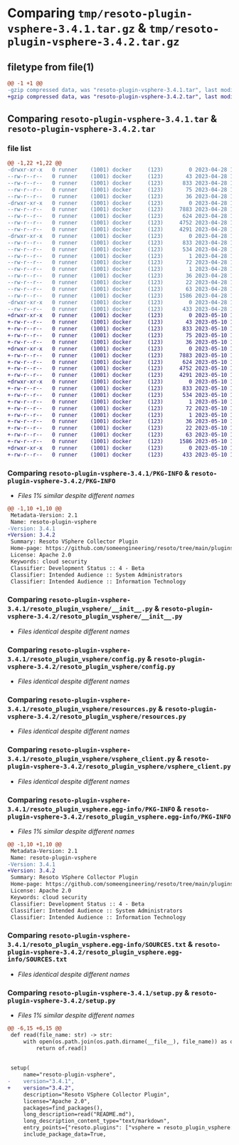 # Comparing `tmp/resoto-plugin-vsphere-3.4.1.tar.gz` & `tmp/resoto-plugin-vsphere-3.4.2.tar.gz`

## filetype from file(1)

```diff
@@ -1 +1 @@
-gzip compressed data, was "resoto-plugin-vsphere-3.4.1.tar", last modified: Fri Apr 28 15:18:07 2023, max compression
+gzip compressed data, was "resoto-plugin-vsphere-3.4.2.tar", last modified: Wed May 10 12:21:30 2023, max compression
```

## Comparing `resoto-plugin-vsphere-3.4.1.tar` & `resoto-plugin-vsphere-3.4.2.tar`

### file list

```diff
@@ -1,22 +1,22 @@
-drwxr-xr-x   0 runner    (1001) docker     (123)        0 2023-04-28 15:18:07.157611 resoto-plugin-vsphere-3.4.1/
--rw-r--r--   0 runner    (1001) docker     (123)       43 2023-04-28 15:15:27.000000 resoto-plugin-vsphere-3.4.1/MANIFEST.in
--rw-r--r--   0 runner    (1001) docker     (123)      833 2023-04-28 15:18:07.161611 resoto-plugin-vsphere-3.4.1/PKG-INFO
--rw-r--r--   0 runner    (1001) docker     (123)       75 2023-04-28 15:15:27.000000 resoto-plugin-vsphere-3.4.1/README.md
--rw-r--r--   0 runner    (1001) docker     (123)       36 2023-04-28 15:15:27.000000 resoto-plugin-vsphere-3.4.1/requirements.txt
-drwxr-xr-x   0 runner    (1001) docker     (123)        0 2023-04-28 15:18:07.157611 resoto-plugin-vsphere-3.4.1/resoto_plugin_vsphere/
--rw-r--r--   0 runner    (1001) docker     (123)     7883 2023-04-28 15:15:27.000000 resoto-plugin-vsphere-3.4.1/resoto_plugin_vsphere/__init__.py
--rw-r--r--   0 runner    (1001) docker     (123)      624 2023-04-28 15:15:27.000000 resoto-plugin-vsphere-3.4.1/resoto_plugin_vsphere/config.py
--rw-r--r--   0 runner    (1001) docker     (123)     4752 2023-04-28 15:15:27.000000 resoto-plugin-vsphere-3.4.1/resoto_plugin_vsphere/resources.py
--rw-r--r--   0 runner    (1001) docker     (123)     4291 2023-04-28 15:15:27.000000 resoto-plugin-vsphere-3.4.1/resoto_plugin_vsphere/vsphere_client.py
-drwxr-xr-x   0 runner    (1001) docker     (123)        0 2023-04-28 15:18:07.157611 resoto-plugin-vsphere-3.4.1/resoto_plugin_vsphere.egg-info/
--rw-r--r--   0 runner    (1001) docker     (123)      833 2023-04-28 15:18:07.000000 resoto-plugin-vsphere-3.4.1/resoto_plugin_vsphere.egg-info/PKG-INFO
--rw-r--r--   0 runner    (1001) docker     (123)      534 2023-04-28 15:18:07.000000 resoto-plugin-vsphere-3.4.1/resoto_plugin_vsphere.egg-info/SOURCES.txt
--rw-r--r--   0 runner    (1001) docker     (123)        1 2023-04-28 15:18:07.000000 resoto-plugin-vsphere-3.4.1/resoto_plugin_vsphere.egg-info/dependency_links.txt
--rw-r--r--   0 runner    (1001) docker     (123)       72 2023-04-28 15:18:07.000000 resoto-plugin-vsphere-3.4.1/resoto_plugin_vsphere.egg-info/entry_points.txt
--rw-r--r--   0 runner    (1001) docker     (123)        1 2023-04-28 15:18:07.000000 resoto-plugin-vsphere-3.4.1/resoto_plugin_vsphere.egg-info/not-zip-safe
--rw-r--r--   0 runner    (1001) docker     (123)       36 2023-04-28 15:18:07.000000 resoto-plugin-vsphere-3.4.1/resoto_plugin_vsphere.egg-info/requires.txt
--rw-r--r--   0 runner    (1001) docker     (123)       22 2023-04-28 15:18:07.000000 resoto-plugin-vsphere-3.4.1/resoto_plugin_vsphere.egg-info/top_level.txt
--rw-r--r--   0 runner    (1001) docker     (123)       63 2023-04-28 15:18:07.161611 resoto-plugin-vsphere-3.4.1/setup.cfg
--rw-r--r--   0 runner    (1001) docker     (123)     1586 2023-04-28 15:15:27.000000 resoto-plugin-vsphere-3.4.1/setup.py
-drwxr-xr-x   0 runner    (1001) docker     (123)        0 2023-04-28 15:18:07.157611 resoto-plugin-vsphere-3.4.1/test/
--rw-r--r--   0 runner    (1001) docker     (123)      433 2023-04-28 15:15:27.000000 resoto-plugin-vsphere-3.4.1/test/test_config.py
+drwxr-xr-x   0 runner    (1001) docker     (123)        0 2023-05-10 12:21:30.546712 resoto-plugin-vsphere-3.4.2/
+-rw-r--r--   0 runner    (1001) docker     (123)       43 2023-05-10 12:19:36.000000 resoto-plugin-vsphere-3.4.2/MANIFEST.in
+-rw-r--r--   0 runner    (1001) docker     (123)      833 2023-05-10 12:21:30.546712 resoto-plugin-vsphere-3.4.2/PKG-INFO
+-rw-r--r--   0 runner    (1001) docker     (123)       75 2023-05-10 12:19:36.000000 resoto-plugin-vsphere-3.4.2/README.md
+-rw-r--r--   0 runner    (1001) docker     (123)       36 2023-05-10 12:19:36.000000 resoto-plugin-vsphere-3.4.2/requirements.txt
+drwxr-xr-x   0 runner    (1001) docker     (123)        0 2023-05-10 12:21:30.546712 resoto-plugin-vsphere-3.4.2/resoto_plugin_vsphere/
+-rw-r--r--   0 runner    (1001) docker     (123)     7883 2023-05-10 12:19:36.000000 resoto-plugin-vsphere-3.4.2/resoto_plugin_vsphere/__init__.py
+-rw-r--r--   0 runner    (1001) docker     (123)      624 2023-05-10 12:19:36.000000 resoto-plugin-vsphere-3.4.2/resoto_plugin_vsphere/config.py
+-rw-r--r--   0 runner    (1001) docker     (123)     4752 2023-05-10 12:19:36.000000 resoto-plugin-vsphere-3.4.2/resoto_plugin_vsphere/resources.py
+-rw-r--r--   0 runner    (1001) docker     (123)     4291 2023-05-10 12:19:36.000000 resoto-plugin-vsphere-3.4.2/resoto_plugin_vsphere/vsphere_client.py
+drwxr-xr-x   0 runner    (1001) docker     (123)        0 2023-05-10 12:21:30.546712 resoto-plugin-vsphere-3.4.2/resoto_plugin_vsphere.egg-info/
+-rw-r--r--   0 runner    (1001) docker     (123)      833 2023-05-10 12:21:30.000000 resoto-plugin-vsphere-3.4.2/resoto_plugin_vsphere.egg-info/PKG-INFO
+-rw-r--r--   0 runner    (1001) docker     (123)      534 2023-05-10 12:21:30.000000 resoto-plugin-vsphere-3.4.2/resoto_plugin_vsphere.egg-info/SOURCES.txt
+-rw-r--r--   0 runner    (1001) docker     (123)        1 2023-05-10 12:21:30.000000 resoto-plugin-vsphere-3.4.2/resoto_plugin_vsphere.egg-info/dependency_links.txt
+-rw-r--r--   0 runner    (1001) docker     (123)       72 2023-05-10 12:21:30.000000 resoto-plugin-vsphere-3.4.2/resoto_plugin_vsphere.egg-info/entry_points.txt
+-rw-r--r--   0 runner    (1001) docker     (123)        1 2023-05-10 12:21:30.000000 resoto-plugin-vsphere-3.4.2/resoto_plugin_vsphere.egg-info/not-zip-safe
+-rw-r--r--   0 runner    (1001) docker     (123)       36 2023-05-10 12:21:30.000000 resoto-plugin-vsphere-3.4.2/resoto_plugin_vsphere.egg-info/requires.txt
+-rw-r--r--   0 runner    (1001) docker     (123)       22 2023-05-10 12:21:30.000000 resoto-plugin-vsphere-3.4.2/resoto_plugin_vsphere.egg-info/top_level.txt
+-rw-r--r--   0 runner    (1001) docker     (123)       63 2023-05-10 12:21:30.546712 resoto-plugin-vsphere-3.4.2/setup.cfg
+-rw-r--r--   0 runner    (1001) docker     (123)     1586 2023-05-10 12:19:36.000000 resoto-plugin-vsphere-3.4.2/setup.py
+drwxr-xr-x   0 runner    (1001) docker     (123)        0 2023-05-10 12:21:30.546712 resoto-plugin-vsphere-3.4.2/test/
+-rw-r--r--   0 runner    (1001) docker     (123)      433 2023-05-10 12:19:36.000000 resoto-plugin-vsphere-3.4.2/test/test_config.py
```

### Comparing `resoto-plugin-vsphere-3.4.1/PKG-INFO` & `resoto-plugin-vsphere-3.4.2/PKG-INFO`

 * *Files 1% similar despite different names*

```diff
@@ -1,10 +1,10 @@
 Metadata-Version: 2.1
 Name: resoto-plugin-vsphere
-Version: 3.4.1
+Version: 3.4.2
 Summary: Resoto VSphere Collector Plugin
 Home-page: https://github.com/someengineering/resoto/tree/main/plugins/vsphere
 License: Apache 2.0
 Keywords: cloud security
 Classifier: Development Status :: 4 - Beta
 Classifier: Intended Audience :: System Administrators
 Classifier: Intended Audience :: Information Technology
```

### Comparing `resoto-plugin-vsphere-3.4.1/resoto_plugin_vsphere/__init__.py` & `resoto-plugin-vsphere-3.4.2/resoto_plugin_vsphere/__init__.py`

 * *Files identical despite different names*

### Comparing `resoto-plugin-vsphere-3.4.1/resoto_plugin_vsphere/config.py` & `resoto-plugin-vsphere-3.4.2/resoto_plugin_vsphere/config.py`

 * *Files identical despite different names*

### Comparing `resoto-plugin-vsphere-3.4.1/resoto_plugin_vsphere/resources.py` & `resoto-plugin-vsphere-3.4.2/resoto_plugin_vsphere/resources.py`

 * *Files identical despite different names*

### Comparing `resoto-plugin-vsphere-3.4.1/resoto_plugin_vsphere/vsphere_client.py` & `resoto-plugin-vsphere-3.4.2/resoto_plugin_vsphere/vsphere_client.py`

 * *Files identical despite different names*

### Comparing `resoto-plugin-vsphere-3.4.1/resoto_plugin_vsphere.egg-info/PKG-INFO` & `resoto-plugin-vsphere-3.4.2/resoto_plugin_vsphere.egg-info/PKG-INFO`

 * *Files 1% similar despite different names*

```diff
@@ -1,10 +1,10 @@
 Metadata-Version: 2.1
 Name: resoto-plugin-vsphere
-Version: 3.4.1
+Version: 3.4.2
 Summary: Resoto VSphere Collector Plugin
 Home-page: https://github.com/someengineering/resoto/tree/main/plugins/vsphere
 License: Apache 2.0
 Keywords: cloud security
 Classifier: Development Status :: 4 - Beta
 Classifier: Intended Audience :: System Administrators
 Classifier: Intended Audience :: Information Technology
```

### Comparing `resoto-plugin-vsphere-3.4.1/resoto_plugin_vsphere.egg-info/SOURCES.txt` & `resoto-plugin-vsphere-3.4.2/resoto_plugin_vsphere.egg-info/SOURCES.txt`

 * *Files identical despite different names*

### Comparing `resoto-plugin-vsphere-3.4.1/setup.py` & `resoto-plugin-vsphere-3.4.2/setup.py`

 * *Files 1% similar despite different names*

```diff
@@ -6,15 +6,15 @@
 def read(file_name: str) -> str:
     with open(os.path.join(os.path.dirname(__file__), file_name)) as of:
         return of.read()
 
 
 setup(
     name="resoto-plugin-vsphere",
-    version="3.4.1",
+    version="3.4.2",
     description="Resoto VSphere Collector Plugin",
     license="Apache 2.0",
     packages=find_packages(),
     long_description=read("README.md"),
     long_description_content_type="text/markdown",
     entry_points={"resoto.plugins": ["vsphere = resoto_plugin_vsphere:VSphereCollectorPlugin"]},
     include_package_data=True,
```

